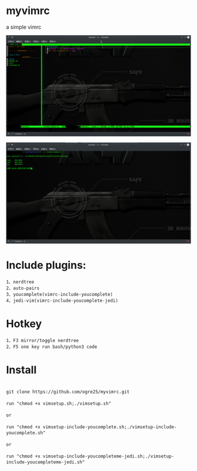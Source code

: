 # myvimrc

a simple vimrc

<p align=center><img src="https://github.com/ogre25/myvimrc/blob/master/Screenshot_20190828_122536.png"></p>
<p align=center><img src="https://github.com/ogre25/myvimrc/blob/master/Screenshot_20190828_122415.png"></p>

# Include plugins:
```Shell session
1、nerdtree
2、auto-pairs
3、youcomplete(vimrc-include-youcomplete)
4、jedi-vim(vimrc-include-youcomplete-jedi)
```
# Hotkey
```Shell session
1、F3 mirror/toggle nerdtree
2、F5 one key run bash/python3 code
```
# Install
```Shell session

git clone https://github.com/ogre25/myvimrc.git 

run "chmod +x vimsetup.sh;./vimsetup.sh" 

or

run "chmod +x vimsetup-include-youcomplete.sh;./vimsetup-include-youcomplete.sh"

or

run "chmod +x vimsetup-include-youcompleteme-jedi.sh;./vimsetup-include-youcompleteme-jedi.sh"
```

